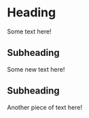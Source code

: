 # Heading

Some text here!

## Subheading

Some new text here!

## Subheading

Another piece of text here!

